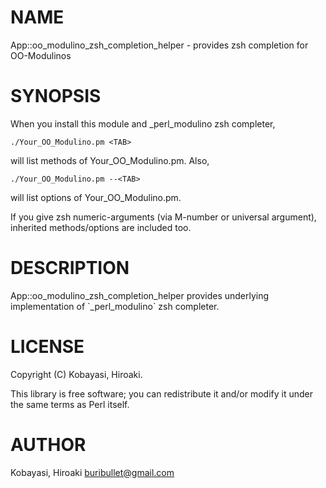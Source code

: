 # NAME

App::oo\_modulino\_zsh\_completion\_helper - provides zsh completion for OO-Modulinos

# SYNOPSIS

When you install this module and \_perl\_modulino zsh completer,

    ./Your_OO_Modulino.pm <TAB>

will list methods of Your\_OO\_Modulino.pm. Also,

    ./Your_OO_Modulino.pm --<TAB>

will list options of Your\_OO\_Modulino.pm.

If you give zsh numeric-arguments (via M-number or universal argument),
inherited methods/options are included too.

# DESCRIPTION

App::oo\_modulino\_zsh\_completion\_helper provides underlying implementation of \`\_perl\_modulino\` zsh completer.

# LICENSE

Copyright (C) Kobayasi, Hiroaki.

This library is free software; you can redistribute it and/or modify
it under the same terms as Perl itself.

# AUTHOR

Kobayasi, Hiroaki <buribullet@gmail.com>
